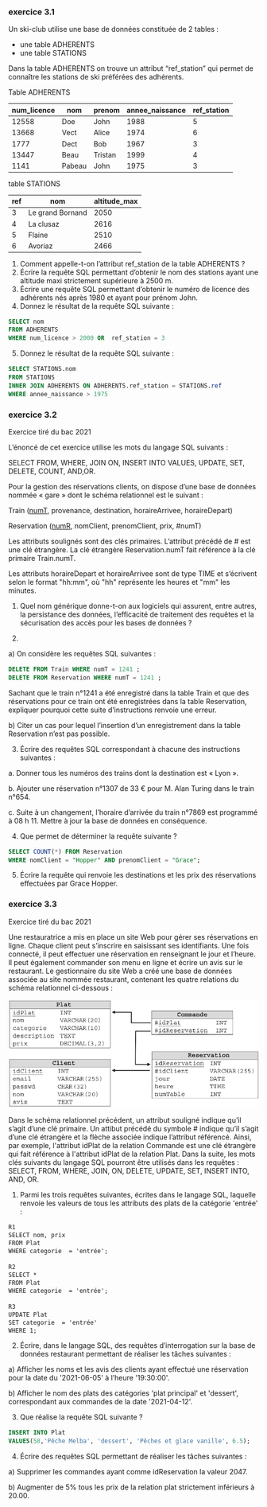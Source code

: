 ### exercice 3.1

Un ski-club utilise une base de données constituée de 2 tables :

- une table ADHERENTS
- une table STATIONS 

Dans la table ADHERENTS  on trouve un attribut “ref_station” qui permet de connaître les stations de ski préférées des adhérents.

Table ADHERENTS

| num_licence | nom    | prenom  | annee_naissance | ref_station |
| ----------- | ------ | ------- | --------------- | ----------- |
| 12558       | Doe    | John    | 1988            | 5           |
| 13668       | Vect   | Alice   | 1974            | 6           |
| 1777        | Dect   | Bob     | 1967            | 3           |
| 13447       | Beau   | Tristan | 1999            | 4           |
| 1141        | Pabeau | John    | 1975            | 3           |

table STATIONS

| ref | nom              | altitude_max |
| --- | ---------------- | ------------ |
| 3   | Le grand Bornand | 2050         |
| 4   | La clusaz        | 2616         |
| 5   | Flaine           | 2510         |
| 6   | Avoriaz          | 2466         |

1. Comment appelle-t-on l’attribut ref_station de la table ADHERENTS ?
2. Écrire la requête SQL permettant d’obtenir le nom des stations ayant une altitude maxi strictement supérieure à 2500 m.
3. Écrire une requête SQL permettant d’obtenir le numéro de licence des adhérents nés après 1980 et ayant pour prénom John.
4. Donnez le résultat de la requête SQL suivante :

```sql
SELECT nom 
FROM ADHERENTS 
WHERE num_licence > 2000 OR  ref_station = 3
```
5. Donnez le résultat de la requête SQL suivante :

```sql
SELECT STATIONS.nom
FROM STATIONS
INNER JOIN ADHERENTS ON ADHERENTS.ref_station = STATIONS.ref
WHERE annee_naissance > 1975
```

### exercice 3.2

Exercice tiré du bac 2021

L’énoncé de cet exercice utilise les mots du langage SQL suivants :

SELECT FROM, WHERE, JOIN ON, INSERT INTO VALUES, UPDATE, SET, DELETE, COUNT, AND,OR.

Pour la gestion des réservations clients, on dispose d’une base de données nommée « gare » dont le schéma relationnel est le suivant :


Train (<u>numT</u>, provenance, destination, horaireArrivee, horaireDepart)

Reservation (<u>numR</u>, nomClient, prenomClient, prix, #numT)


Les attributs soulignés sont des clés primaires. L’attribut précédé de # est une clé étrangère.
La clé étrangère Reservation.numT fait référence à la clé primaire Train.numT.

Les attributs horaireDepart et horaireArrivee sont de type TIME et s’écrivent selon le format "hh:mm", où "hh" représente les heures et "mm" les minutes.

1) Quel nom générique donne-t-on aux logiciels qui assurent, entre autres, la persistance des données, l’efficacité de traitement des requêtes et la sécurisation des accès pour les bases de données ?

2)

a) On considère les requêtes SQL suivantes :

```sql
DELETE FROM Train WHERE numT = 1241 ;
DELETE FROM Reservation WHERE numT = 1241 ;
```

Sachant que le train n°1241 a été enregistré dans la table Train et que des réservations pour ce train ont été enregistrées dans la table Reservation, expliquer pourquoi cette suite d’instructions renvoie une erreur.

b) Citer un cas pour lequel l’insertion d’un enregistrement dans la table Reservation n’est pas possible.

3) Écrire des requêtes SQL correspondant à chacune des instructions suivantes :

a. Donner tous les numéros des trains dont la destination est « Lyon ».

b. Ajouter une réservation n°1307 de 33 € pour M. Alan Turing dans le train n°654.

c. Suite à un changement, l’horaire d’arrivée du train n°7869 est programmé à 08 h 11.
Mettre à jour la base de données en conséquence.

4) Que permet de déterminer la requête suivante ?

```sql
SELECT COUNT(*) FROM Reservation 
WHERE nomClient = "Hopper" AND prenomClient = "Grace";
```

5) Écrire la requête qui renvoie les destinations et les prix des réservations effectuées par Grace Hopper.

### exercice 3.3

Exercice tiré du bac 2021

Une restauratrice a mis en place un site Web pour gérer ses réservations en ligne. Chaque client peut s’inscrire en saisissant ses identifiants. Une fois connecté, il peut effectuer une réservation en renseignant le jour et l’heure. Il peut également commander son menu en ligne et écrire un avis sur le restaurant.
Le gestionnaire du site Web a créé une base de données associée au site nommée restaurant, contenant les quatre relations du schéma relationnel ci-dessous :

![](img/c3e_1.png)

Dans le schéma relationnel précédent, un attribut souligné indique qu’il s’agit d’une clé primaire. Un attibut précédé du symbole # indique qu’il s’agit d’une clé étrangère et la flèche associée indique l’attribut référencé. Ainsi, par exemple, l'attribut idPlat de la relation Commande est une clé étrangère qui fait référence à l'attribut idPlat de la relation Plat.
Dans la suite, les mots clés suivants du langage SQL pourront être utilisés dans les requêtes : 
SELECT, FROM, WHERE, JOIN, ON, DELETE, UPDATE, SET, INSERT INTO, AND, OR.

1) Parmi les trois requêtes suivantes, écrites dans le langage SQL, laquelle renvoie les valeurs de tous les attributs des plats de la catégorie 'entrée' :

```
R1
SELECT nom, prix
FROM Plat
WHERE categorie  = 'entrée';

R2
SELECT *
FROM Plat
WHERE categorie  = 'entrée';

R3
UPDATE Plat
SET categorie  = 'entrée'
WHERE 1;
```

2) Écrire, dans le langage SQL, des requêtes d’interrogation sur la base de données restaurant permettant de réaliser les tâches suivantes :

a) Afficher les noms et les avis des clients ayant effectué une réservation pour la date du '2021-06-05' à l’heure '19:30:00'.

b) Afficher le nom des plats des catégories 'plat principal' et 'dessert', correspondant aux commandes de la date '2021-04-12'.

3) Que réalise la requête SQL suivante ?

```sql
INSERT INTO Plat
VALUES(58,'Pêche Melba', 'dessert', 'Pêches et glace vanille', 6.5);
```

4) Écrire des requêtes SQL permettant de réaliser les tâches suivantes :

a) Supprimer les commandes ayant comme idReservation la valeur 2047.

b) Augmenter de 5% tous les prix de la relation plat strictement inférieurs à 20.00.